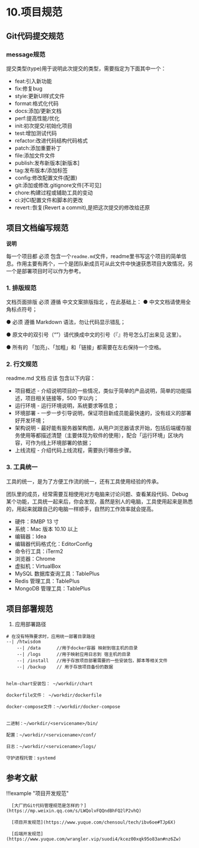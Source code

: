 # 10.项目规范


## Git代码提交规范


### message规范

提交类型(type)用于说明此次提交的类型，需要指定为下面其中一个：

- feat:引入新功能
- fix:修复bug
- styie:更新UI样式文件
- format:格式化代码
- docs:添加/更新文档
- perf:提高性能/优化
- init:初次提交/初始化项目
- test:增加测试代码
- refactor:改进代码结构代码格式
- patch:添加重要补丁
- file:添加文件文件
- publish:发布新版本[新版本]
- tag:发布版本/添加标签
- config:修改配置文件(配置)
- git:添加或修改.gitignore文件[不可见]
- chore:构建过程或辅助工具的变动
- ci:对CI配置文件和脚本的更改
- revert::恢复(Revert a commit),是把这次提交的修改给还原



## 项目文档编写规范


**说明**

每一个项目都 必须 包含一个`readme.md`文件，readme里书写这个项目的简单信息。作用主要有两个，一个是团队新成员可从此文件中快速获悉项目大致情况，另一个是部署项目时可以作为参考。


### 1. 排版规范

文档页面排版 必须 遵循 中文文案排版指北 ，在此基础上：
● 中文文档请使用全角标点符号；

● 必须 遵循 Markdown 语法，勿让代码显示错乱；

● 原文中的双引号（“”）请代换成中文的引号（『』符号怎么打出来见 这里）。

● 所有的 「加亮」、「加粗」和「链接」都需要在左右保持一个空格。


### 2. 行文规范

readme.md 文档 应该 包含以下内容：

- 项目概述 - 介绍说明项目的一些情况，类似于简单的产品说明，简单的功能描述，项目相关链接等，500 字以内；
- 运行环境 - 运行环境说明，系统要求等信息；
- 环境部署 - 一步一步引导说明，保证项目新成员能最快速的，没有歧义的部署好开发环境；
- 架构说明 - 最好能有服务器架构图，从用户浏览器请求开始，包括后端缓存服务使用等都描述清楚（主要体现为软件的使用），配合「运行环境」区块内容，可作为线上环境部署的依据；
- 上线流程 - 介绍代码上线流程，需要执行哪些步骤。



### 3. 工具统一


工具的统一，是为了方便工作流的统一，还有工具使用经验的传承。

团队里的成员，经常需要互相使用对方电脑来讨论问题、查看某段代码、Debug 某个功能，工具统一起来后，你会发现，虽然是别人的电脑，工具使用起来是熟悉的，用起来就跟自己的电脑一样顺手，自然的工作效率就会提高。

- 硬件：RMBP 13 寸
- 系统：Mac 版本 10.10 以上
- 编辑器：Idea
- 编辑器代码格式化：EditorConfig
- 命令行工具：iTerm2
- 浏览器：Chrome
- 虚拟机：VirtualBox
- MySQL 数据库查询工具：TablePlus
- Redis 管理工具：TablePlus
- MongoDB 管理工具：TablePlus




## 项目部署规范

1. 应用部署路径

```shell
# 在没有特殊要求时，应用统一部署目录路径  
--| /htwisdom
    --| /data      //用于docker容器 映射到宿主机的目录
    --| /logs      //用于映射应用日志到 宿主机的目录
    --| /install   //用于存放项目部署需要的一些安装包，脚本等相关文件
    --| /backup    // 用于存放项目备份的数据
```



```shell

helm-chart安装包： ~/workdir/chart

dockerfile文件： ~/workdir/dockerfile

docker-compose文件：~/workdir/docker-compose


二进制：~/workdir/<servicename>/bin/
 
配置：~/workdir/<servicename>/conf/
 
日志：~/workdir/<servicename>/logs/
 
守护进程托管：systemd
```


## 参考文献

 
!!!example "项目开发规范"


      [大厂的Git代码管理规范是怎样的？](https://mp.weixin.qq.com/s/LWQolvFQQndBhFQ2lP2vhQ)

      [项目开发规范](https://www.yuque.com/chensoul/tech/ibv6oe#TJp6X)

      [后端开发规范](https://www.yuque.com/wrangler.vip/suodi4/kcez00xqk95o83an#nz6Zw)

      
